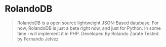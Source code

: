 # RolandoDB
>RolandoDB is a open source lightweight JSON-Based database.
>For now, RolandoDB is just a beta right now, and just for Python.
>In some time i will implement it in PHP.
>Developed By Rolando Zarate
>Tested by Fernando Jelvez

